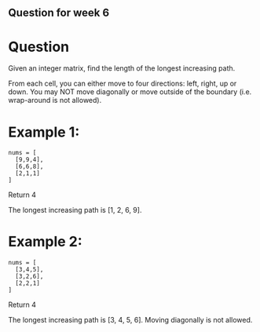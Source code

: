 ## Question for week 6

# Question
Given an integer matrix, find the length of the longest increasing path.

From each cell, you can either move to four directions: left, right, up or down. You may NOT move diagonally or move outside of the boundary (i.e. wrap-around is not allowed).

# Example 1:
```
nums = [
  [9,9,4],
  [6,6,8],
  [2,1,1]
]
```
Return 4

The longest increasing path is [1, 2, 6, 9].

# Example 2:
```
nums = [
  [3,4,5],
  [3,2,6],
  [2,2,1]
]
```
Return 4

The longest increasing path is [3, 4, 5, 6]. Moving diagonally is not allowed.
